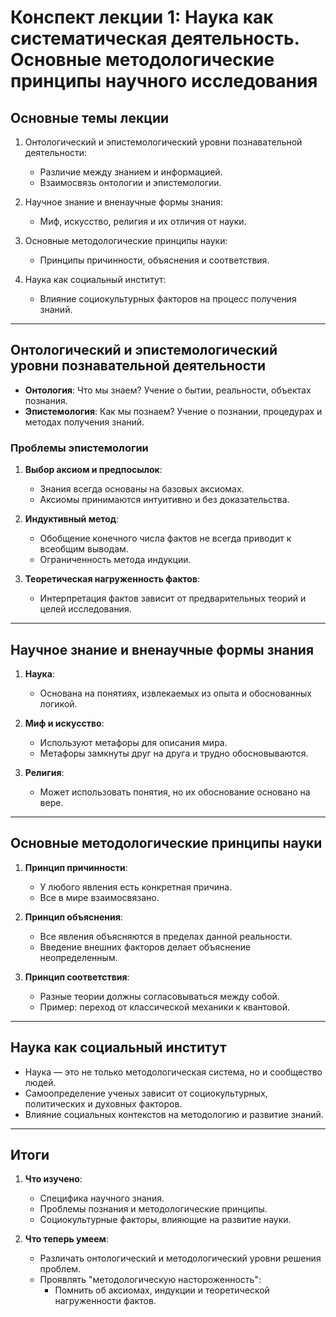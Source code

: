 
# Конспект лекции 1: **Наука как систематическая деятельность. Основные методологические принципы научного исследования**

## Основные темы лекции

1. Онтологический и эпистемологический уровни познавательной деятельности:
   - Различие между знанием и информацией.
   - Взаимосвязь онтологии и эпистемологии.

2. Научное знание и вненаучные формы знания:
   - Миф, искусство, религия и их отличия от науки.

3. Основные методологические принципы науки:
   - Принципы причинности, объяснения и соответствия.

4. Наука как социальный институт:
   - Влияние социокультурных факторов на процесс получения знаний.

---

## Онтологический и эпистемологический уровни познавательной деятельности

- **Онтология**: Что мы знаем? Учение о бытии, реальности, объектах познания.
- **Эпистемология**: Как мы познаем? Учение о познании, процедурах и методах получения знаний.

### Проблемы эпистемологии
1. **Выбор аксиом и предпосылок**:
   - Знания всегда основаны на базовых аксиомах.
   - Аксиомы принимаются интуитивно и без доказательства.

2. **Индуктивный метод**:
   - Обобщение конечного числа фактов не всегда приводит к всеобщим выводам.
   - Ограниченность метода индукции.

3. **Теоретическая нагруженность фактов**:
   - Интерпретация фактов зависит от предварительных теорий и целей исследования.

---

## Научное знание и вненаучные формы знания

1. **Наука**:
   - Основана на понятиях, извлекаемых из опыта и обоснованных логикой.
   
2. **Миф и искусство**:
   - Используют метафоры для описания мира.
   - Метафоры замкнуты друг на друга и трудно обосновываются.

3. **Религия**:
   - Может использовать понятия, но их обоснование основано на вере.

---

## Основные методологические принципы науки

1. **Принцип причинности**:
   - У любого явления есть конкретная причина.
   - Все в мире взаимосвязано.

2. **Принцип объяснения**:
   - Все явления объясняются в пределах данной реальности.
   - Введение внешних факторов делает объяснение неопределенным.

3. **Принцип соответствия**:
   - Разные теории должны согласовываться между собой.
   - Пример: переход от классической механики к квантовой.

---

## Наука как социальный институт

- Наука — это не только методологическая система, но и сообщество людей.
- Самоопределение ученых зависит от социокультурных, политических и духовных факторов.
- Влияние социальных контекстов на методологию и развитие знаний.

---

## Итоги

1. **Что изучено**:
   - Специфика научного знания.
   - Проблемы познания и методологические принципы.
   - Социокультурные факторы, влияющие на развитие науки.

2. **Что теперь умеем**:
   - Различать онтологический и методологический уровни решения проблем.
   - Проявлять "методологическую настороженность":
     - Помнить об аксиомах, индукции и теоретической нагруженности фактов.

